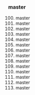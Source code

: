 ### master

100. master
200. master
300. master
400. master
500. master
600. master
700. master
800. master
900. master
1000. master
1001. master
1002. master
1003. master
1004. master